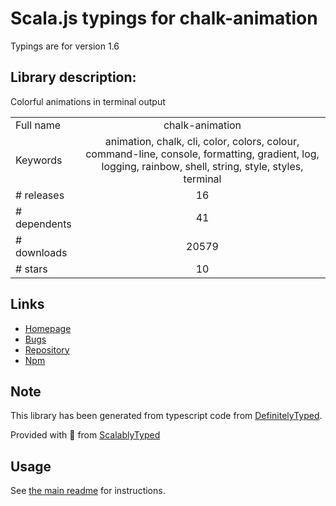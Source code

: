 
# Scala.js typings for chalk-animation

Typings are for version 1.6

## Library description:
Colorful animations in terminal output

|                    |                 |
| ------------------ | :-------------: |
| Full name          | chalk-animation |
| Keywords           | animation, chalk, cli, color, colors, colour, command-line, console, formatting, gradient, log, logging, rainbow, shell, string, style, styles, terminal |
| # releases         | 16 |
| # dependents       | 41 |
| # downloads        | 20579 |
| # stars            | 10 |

## Links
- [Homepage](https://github.com/bokub/chalk-animation)
- [Bugs](https://github.com/bokub/chalk-animation/issues)
- [Repository](https://github.com/bokub/chalk-animation)
- [Npm](https://www.npmjs.com/package/chalk-animation)
    


## Note
This library has been generated from typescript code from [DefinitelyTyped](https://definitelytyped.org).

Provided with :purple_heart: from [ScalablyTyped](https://github.com/oyvindberg/ScalablyTyped)

## Usage
See [the main readme](../../readme.md) for instructions.



